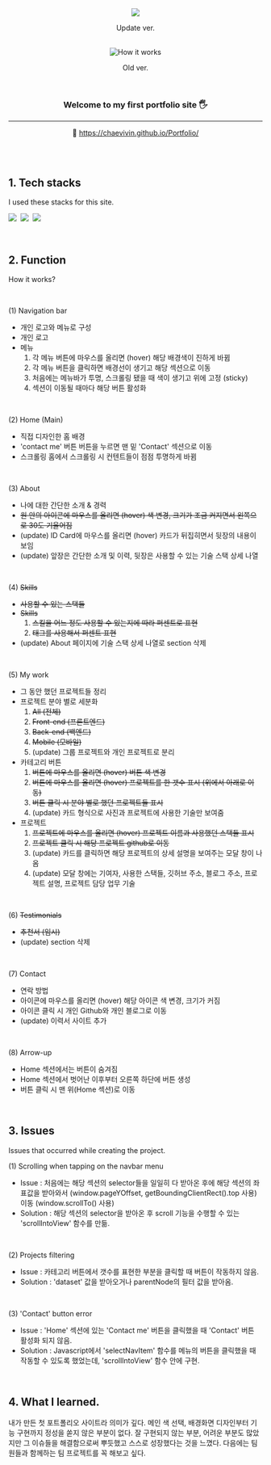 <div align="center">
    <img src="https://user-images.githubusercontent.com/83055813/215501680-3cfe536a-0809-47aa-adf4-9ced73c0c4a4.gif" />
    <p> Update ver.</p>
    <br>
    <img src="https://user-images.githubusercontent.com/83055813/155542548-a56683dc-a2b2-4d51-ace6-dc8b87f18fa3.gif" alt="How it works"/>
    <p>Old ver.</p>

<br>

<h3>Welcome to my first portfolio site 🖐</h3>

<hr/>

🔗 https://chaevivin.github.io/Portfolio/

</div>

<br>
<br>

<h2>1. Tech stacks</h2>
<p>I used these stacks for this site.</p>
<p>
    <img src="https://img.shields.io/badge/HTML-E34F26?style=flat-square&logo=HTML5&logoColor=white"/>&nbsp <img src="https://img.shields.io/badge/CSS-1572B6?style=flat-square&logo=CSS3&logoColor=white"/>&nbsp <img src="https://img.shields.io/badge/JavaScript-F7DF1E?style=flat-square&logo=JavaScript&logoColor=white"/>
</p>

<br>

<h2>2. Function</h2>
<p>How it works?</p>

<br>

(1) Navigation bar

- 개인 로고와 메뉴로 구성
- 개인 로고
- 메뉴
    1. 각 메뉴 버튼에 마우스를 올리면 (hover) 해당 배경색이 진하게 바뀜
    2. 각 메뉴 버튼을 클릭하면 배경선이 생기고 해당 섹션으로 이동
    3. 처음에는 메뉴바가 투명, 스크롤링 됐을 때 색이 생기고 위에 고정 (sticky)
    4. 섹션이 이동될 때마다 해당 버튼 활성화

<br>

(2) Home (Main)
- 직접 디자인한 홈 배경
- 'contact me' 버튼
    버튼을 누르면 맨 밑 'Contact' 섹션으로 이동
- 스크롤링
    홈에서 스크롤링 시 컨텐트들이 점점 투명하게 바뀜

<br>

(3) About
- 나에 대한 간단한 소개 & 경력
- ~~원 안의 아이콘에 마우스를 올리면 (hover) 색 변경, 크기가 조금 커지면서 왼쪽으로 30도 기울어짐~~ 
- (update) ID Card에 마우스를 올리면 (hover) 카드가 뒤집히면서 뒷장의 내용이 보임
- (update) 앞장은 간단한 소개 및 이력, 뒷장은 사용할 수 있는 기술 스택 상세 나열

<br>


(4) ~~Skills~~
- ~~사용할 수 있는 스택들~~
- ~~Skills~~
    1. ~~스킬을 어느 정도 사용할 수 있는지에 따라 퍼센트로 표현~~
    2. ~~<div> 태그를 사용해서 퍼센트 표현~~
- (update) About 페이지에 기술 스택 상세 나열로 section 삭제

<br>

(5) My work
- 그 동안 했던 프로젝트들 정리 
- 프로젝트 분야 별로 세분화
    1. ~~All (전체)~~
    2. ~~Front-end (프론트엔드)~~
    3. ~~Back-end (백엔드)~~
    4. ~~Mobile (모바일)~~
    5. (update) 그룹 프로젝트와 개인 프로젝트로 분리
- 카테고리 버튼
    1. ~~버튼에 마우스를 올리면 (hover) 버튼 색 변경~~
    2. ~~버튼에 마우스를 올리면 (hover) 프로젝트를 한 갯수 표시 (위에서 아래로 이동)~~
    3. ~~버튼 클릭 시 분야 별로 했던 프로젝트들 표시~~
    4. (update) 카드 형식으로 사진과 프로젝트에 사용한 기술만 보여줌
- 프로젝트
    1. ~~프로젝트에 마우스를 올리면 (hover) 프로젝트 이름과 사용했던 스택들 표시~~
    2. ~~프로젝트 클릭 시 해당 프로젝트 github로 이동~~
    3. (update) 카드를 클릭하면 해당 프로젝트의 상세 설명을 보여주는 모달 창이 나옴
    4. (update) 모달 창에는 기여자, 사용한 스택들, 깃허브 주소, 블로그 주소, 프로젝트 설명, 프로젝트 담당 업무 기술

<br>

(6) ~~Testimonials~~
- ~~추천서 (임시)~~
- (update) section 삭제

<br>

(7) Contact
- 연락 방법
- 아이콘에 마우스를 올리면 (hover) 해당 아이콘 색 변경, 크기가 커짐
- 아이콘 클릭 시 개인 Github와 개인 블로그로 이동
- (update) 이력서 사이트 추가

<br>

(8) Arrow-up
- Home 섹션에서는 버튼이 숨겨짐
- Home 섹션에서 벗어난 이후부터 오른쪽 하단에 버튼 생성
- 버튼 클릭 시 맨 위(Home 섹션)로 이동

<br>

<h2>3. Issues</h2>
Issues that occurred while creating the project.

<br>

(1) Scrolling when tapping on the navbar menu
- Issue : 처음에는 해당 섹션의 selector들을 일일히 다 받아온 후에 해당 섹션의 좌표값을 받아와서 (window.pageYOffset, getBoundingClientRect().top 사용) 이동 (window.scrollTo() 사용)
- Solution : 해당 섹션의 selector을 받아온 후 scroll 기능을 수행할 수 있는 'scrollIntoView' 함수를 만듦.

<br>

(2) Projects filtering

- Issue : 카테고리 버튼에서 갯수를 표현한 부분을 클릭할 때 버튼이 작동하지 않음.
- Solution : 'dataset' 값을 받아오거나 parentNode의 필터 값을 받아옴.

<br>

(3) 'Contact' button error
- Issue : 'Home' 섹션에 있는 'Contact me' 버튼을 클릭했을 때 'Contact' 버튼 활성화 되지 않음.
- Solution : Javascript에서 'selectNavItem' 함수를 메뉴의 버튼을 클릭했을 때 작동할 수 있도록 했었는데, 'scrollIntoView' 함수 안에 구현.

<br>

<h2>4. What I learned.</h2>

<p>
    내가 만든 첫 포트폴리오 사이트라 의미가 깊다. 메인 색 선택, 배경화면 디자인부터 기능 구현까지 정성을 쏟지 않은 부분이 없다. 잘 구현되지 않는 부분, 어려운 부분도 많았지만 그 이슈들을 해결함으로써 뿌듯했고 스스로 성장했다는 것을 느꼈다. 다음에는 팀원들과 함께하는 팀 프로젝트를 꼭 해보고 싶다.
</p>

<br>
